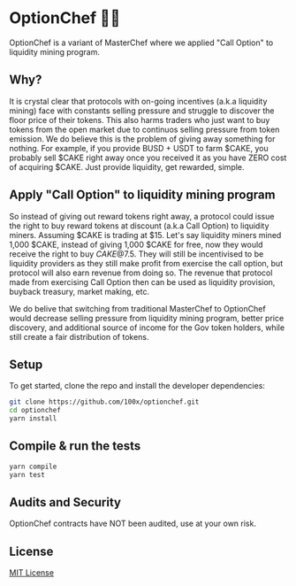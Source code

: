# OptionChef 👨‍🍳

OptionChef is a variant of MasterChef where we applied "Call Option" to liquidity mining program.

## Why?

It is crystal clear that protocols with on-going incentives (a.k.a liquidity mining) face with constants selling pressure and struggle 
to discover the floor price of their tokens. This also harms traders who just want to buy tokens from the open market due to continuos selling 
pressure from token emission. We do believe this is the problem of giving away something for nothing. For example, if you provide BUSD + USDT to 
farm $CAKE, you probably sell $CAKE right away once you received it as you have ZERO cost of acquiring $CAKE. Just provide liquidity, get rewarded, simple.

## Apply "Call Option" to liquidity mining program

So instead of giving out reward tokens right away, a protocol could issue the right to buy reward tokens at discount (a.k.a Call Option) to liquidity miners. 
Assuming $CAKE is trading at $15. Let's say liquidity miners mined 1,000 $CAKE, instead of giving 1,000 $CAKE for free, now they would receive the right to 
buy $CAKE@$7.5. They will still be incentivised to be liquidity providers as they still make profit from exercise the call option, but protocol will also earn 
revenue from doing so. The revenue that protocol made from exercising Call Option then can be used as liquidity provision, buyback treasury, market making, etc.

We do belive that switching from traditional MasterChef to OptionChef would decrease selling pressure from liquidity mining program, better price discovery, and 
additional source of income for the Gov token holders, while still create a fair distribution of tokens.

## Setup

To get started, clone the repo and install the developer dependencies:


```bash
git clone https://github.com/100x/optionchef.git
cd optionchef
yarn install

```


## Compile & run the tests


```bash
yarn compile
yarn test
```

## Audits and Security

OptionChef contracts have NOT been audited, use at your own risk.

## License

[MIT License](https://opensource.org/licenses/MIT)
